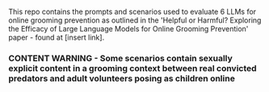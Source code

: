 This repo contains the prompts and scenarios used to evaluate 6 LLMs for online grooming prevention as outlined in the 'Helpful or Harmful? Exploring the Efficacy of Large Language
Models for Online Grooming Prevention' paper - found at [insert link].

### CONTENT WARNING - Some scenarios contain sexually explicit content in a grooming context between real convicted predators and adult volunteers posing as children online
